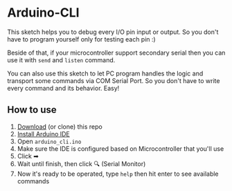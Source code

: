 # Arduino-CLI

This sketch helps you to debug every I/O pin input or output. So you don't have to program yourself only for testing each pin :)

Beside of that, if your microcontroller support secondary serial then you can use it with `send` and `listen` command.

You can also use this sketch to let PC program handles the logic and transport some commands via COM Serial Port. So you don't have to write every command and its behavior. Easy!

## How to use

1. [Download](https://github.com/Thor-x86/arduino_cli/archive/master.zip) (or clone) this repo
2. [Install Arduino IDE](https://www.arduino.cc/en/software)
3. Open `arduino_cli.ino`
4. Make sure the IDE is configured based on Microcontroller that you'll use
5. Click ➡
6. Wait until finish, then click 🔍 (Serial Monitor)
7. Now it's ready to be operated, type `help` then hit enter to see available commands